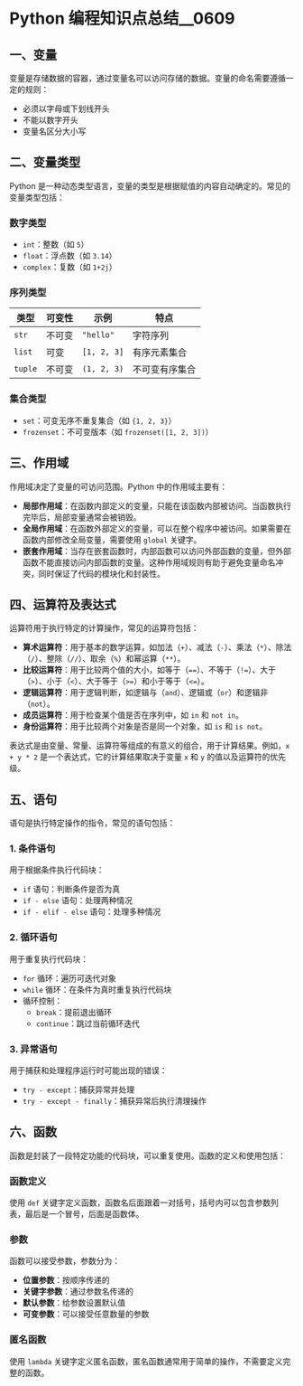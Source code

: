 ﻿# Python 编程知识点总结__0609

## 一、变量
变量是存储数据的容器，通过变量名可以访问存储的数据。变量的命名需要遵循一定的规则：
- 必须以字母或下划线开头
- 不能以数字开头
- 变量名区分大小写

## 二、变量类型
Python 是一种动态类型语言，变量的类型是根据赋值的内容自动确定的。常见的变量类型包括：

### 数字类型
- `int`：整数（如 `5`）
- `float`：浮点数（如 `3.14`）
- `complex`：复数（如 `1+2j`）

### 序列类型
| 类型 | 可变性 | 示例 | 特点 |
|------|--------|------|------|
| `str` | 不可变 | `"hello"` | 字符序列 |
| `list` | 可变 | `[1, 2, 3]` | 有序元素集合 |
| `tuple` | 不可变 | `(1, 2, 3)` | 不可变有序集合 |

### 集合类型
- `set`：可变无序不重复集合（如 `{1, 2, 3}`）
- `frozenset`：不可变版本（如 `frozenset([1, 2, 3])`）


## 三、作用域

作用域决定了变量的可访问范围。Python 中的作用域主要有：

- **局部作用域**：在函数内部定义的变量，只能在该函数内部被访问。当函数执行完毕后，局部变量通常会被销毁。  
- **全局作用域**：在函数外部定义的变量，可以在整个程序中被访问。如果需要在函数内部修改全局变量，需要使用 `global` 关键字。  
- **嵌套作用域**：当存在嵌套函数时，内部函数可以访问外部函数的变量，但外部函数不能直接访问内部函数的变量。这种作用域规则有助于避免变量命名冲突，同时保证了代码的模块化和封装性。

## 四、运算符及表达式

运算符用于执行特定的计算操作，常见的运算符包括：

- **算术运算符**：用于基本的数学运算，如加法（`+`）、减法（`-`）、乘法（`*`）、除法（`/`）、整除（`//`）、取余（`%`）和幂运算（`**`）。  
- **比较运算符**：用于比较两个值的大小，如等于（`==`）、不等于（`!=`）、大于（`>`）、小于（`<`）、大于等于（`>=`）和小于等于（`<=`）。  
- **逻辑运算符**：用于逻辑判断，如逻辑与（`and`）、逻辑或（`or`）和逻辑非（`not`）。  
- **成员运算符**：用于检查某个值是否在序列中，如 `in` 和 `not in`。  
- **身份运算符**：用于比较两个对象是否是同一个对象，如 `is` 和 `is not`。  

表达式是由变量、常量、运算符等组成的有意义的组合，用于计算结果。例如，`x + y * 2` 是一个表达式，它的计算结果取决于变量 `x` 和 `y` 的值以及运算符的优先级。

## 五、语句

语句是执行特定操作的指令，常见的语句包括：

### 1. 条件语句
用于根据条件执行代码块：
- `if` 语句：判断条件是否为真
- `if - else` 语句：处理两种情况
- `if - elif - else` 语句：处理多种情况

### 2. 循环语句
用于重复执行代码块：
- `for` 循环：遍历可迭代对象
- `while` 循环：在条件为真时重复执行代码块
- 循环控制：
  - `break`：提前退出循环
  - `continue`：跳过当前循环迭代

### 3. 异常语句
用于捕获和处理程序运行时可能出现的错误：
- `try - except`：捕获异常并处理
- `try - except - finally`：捕获异常后执行清理操作

## 六、函数

函数是封装了一段特定功能的代码块，可以重复使用。函数的定义和使用包括：

### 函数定义
使用 `def` 关键字定义函数，函数名后面跟着一对括号，括号内可以包含参数列表，最后是一个冒号，后面是函数体。

### 参数
函数可以接受参数，参数分为：
- **位置参数**：按顺序传递的
- **关键字参数**：通过参数名传递的
- **默认参数**：给参数设置默认值
- **可变参数**：可以接受任意数量的参数

### 匿名函数
使用 `lambda` 关键字定义匿名函数，匿名函数通常用于简单的操作，不需要定义完整的函数。